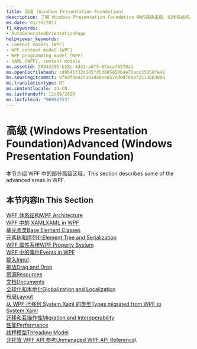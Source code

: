 ```yaml
---
title: 高级 (Windows Presentation Foundation)
description: 了解 Windows Presentation Foundation 中的高级主题，如体系结构、基元素类和属性系统。
ms.date: 03/30/2017
f1_keywords:
- AutoGeneratedOrientationPage
helpviewer_keywords:
- content models [WPF]
- WPF content model [WPF]
- WPF programming model [WPF]
- XAML [WPF], content models
ms.assetid: 58843391-b28c-4d32-adf5-87acaf6578a1
ms.openlocfilehash: cd8b41f32d245fd5d085d58b4e76acc35858fe42
ms.sourcegitcommit: 9f6df084c53a3da0ea657ed0d708a72213683084
ms.translationtype: HT
ms.contentlocale: zh-CN
ms.lasthandoff: 12/09/2020
ms.locfileid: "96992753"
---
```

# <a name="advanced-windows-presentation-foundation"></a><span data-ttu-id="5b80b-103">高级 (Windows Presentation Foundation)</span><span class="sxs-lookup"><span data-stu-id="5b80b-103">Advanced (Windows Presentation Foundation)</span></span>

<span data-ttu-id="5b80b-104">本节介绍 WPF 中的部分高级区域。</span><span class="sxs-lookup"><span data-stu-id="5b80b-104">This section describes some of the advanced areas in WPF.</span></span>

## <a name="in-this-section"></a><span data-ttu-id="5b80b-105">本节内容</span><span class="sxs-lookup"><span data-stu-id="5b80b-105">In This Section</span></span>

<span data-ttu-id="5b80b-106">[WPF 体系结构](wpf-architecture.md)</span><span class="sxs-lookup"><span data-stu-id="5b80b-106">[WPF Architecture](wpf-architecture.md)</span></span>\
<span data-ttu-id="5b80b-107">[WPF 中的 XAML](xaml-in-wpf.md)</span><span class="sxs-lookup"><span data-stu-id="5b80b-107">[XAML in WPF](xaml-in-wpf.md)</span></span>\
<span data-ttu-id="5b80b-108">[基元素类](base-elements.md)</span><span class="sxs-lookup"><span data-stu-id="5b80b-108">[Base Element Classes](base-elements.md)</span></span>\
<span data-ttu-id="5b80b-109">[元素树和序列化](element-tree-and-serialization.md)</span><span class="sxs-lookup"><span data-stu-id="5b80b-109">[Element Tree and Serialization](element-tree-and-serialization.md)</span></span>\
<span data-ttu-id="5b80b-110">[WPF 属性系统](properties-wpf.md)</span><span class="sxs-lookup"><span data-stu-id="5b80b-110">[WPF Property System](properties-wpf.md)</span></span>\
<span data-ttu-id="5b80b-111">[WPF 中的事件](events-wpf.md)</span><span class="sxs-lookup"><span data-stu-id="5b80b-111">[Events in WPF](events-wpf.md)</span></span>\
<span data-ttu-id="5b80b-112">[输入](input-wpf.md)</span><span class="sxs-lookup"><span data-stu-id="5b80b-112">[Input](input-wpf.md)</span></span>\
<span data-ttu-id="5b80b-113">[拖放](drag-and-drop.md)</span><span class="sxs-lookup"><span data-stu-id="5b80b-113">[Drag and Drop](drag-and-drop.md)</span></span>\
<span data-ttu-id="5b80b-114">[资源](resources-wpf.md)</span><span class="sxs-lookup"><span data-stu-id="5b80b-114">[Resources](resources-wpf.md)</span></span>\
<span data-ttu-id="5b80b-115">[文档](documents.md)</span><span class="sxs-lookup"><span data-stu-id="5b80b-115">[Documents](documents.md)</span></span>\
<span data-ttu-id="5b80b-116">[全球化和本地化](globalization-and-localization.md)</span><span class="sxs-lookup"><span data-stu-id="5b80b-116">[Globalization and Localization](globalization-and-localization.md)</span></span>\
<span data-ttu-id="5b80b-117">[布局](layout.md)</span><span class="sxs-lookup"><span data-stu-id="5b80b-117">[Layout](layout.md)</span></span>\
<span data-ttu-id="5b80b-118">[从 WPF 迁移到 System.Xaml 的类型](types-migrated-from-wpf-to-system.md)</span><span class="sxs-lookup"><span data-stu-id="5b80b-118">[Types migrated from WPF to System.Xaml](types-migrated-from-wpf-to-system.md)</span></span>\
<span data-ttu-id="5b80b-119">[迁移和互操作性](migration-and-interoperability.md)</span><span class="sxs-lookup"><span data-stu-id="5b80b-119">[Migration and Interoperability](migration-and-interoperability.md)</span></span>\
<span data-ttu-id="5b80b-120">[性能](performance.md)</span><span class="sxs-lookup"><span data-stu-id="5b80b-120">[Performance](performance.md)</span></span>\
<span data-ttu-id="5b80b-121">[线程模型](threading-model.md)</span><span class="sxs-lookup"><span data-stu-id="5b80b-121">[Threading Model](threading-model.md)</span></span>\
<span data-ttu-id="5b80b-122">[非托管 WPF API 参考](wpf-unmanaged-api-reference.md)</span><span class="sxs-lookup"><span data-stu-id="5b80b-122">[Unmanaged WPF API Reference](wpf-unmanaged-api-reference.md)</span></span>\
